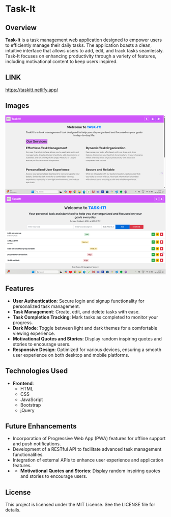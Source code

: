# Task-It

## Overview

**Task-It** is a task management web application designed to empower users to efficiently manage their daily tasks. The application boasts a clean, intuitive interface that allows users to add, edit, and track tasks seamlessly. Task-It focuses on enhancing productivity through a variety of features, including motivational content to keep users inspired.

## LINK
https://taskitt.netlify.app/

## Images

![TaskIt Screenshot 1](interface0.png)
![TaskIt Screenshot 2](interface.png)
## Features

- **User Authentication**: Secure login and signup functionality for personalized task management.
- **Task Management**: Create, edit, and delete tasks with ease.
- **Task Completion Tracking**: Mark tasks as completed to monitor your progress.
- **Dark Mode**: Toggle between light and dark themes for a comfortable viewing experience.
- **Motivational Quotes and Stories**: Display random inspiring quotes and stories to encourage users.
- **Responsive Design**: Optimized for various devices, ensuring a smooth user experience on both desktop and mobile platforms.

## Technologies Used

- **Frontend**: 
  - HTML
  - CSS
  - JavaScript
  - Bootstrap
  - jQuery

## Future Enhancements

- Incorporation of Progressive Web App (PWA) features for offline support and push notifications.
- Development of a RESTful API to facilitate advanced task management functionalities.
- Integration of external APIs to enhance user experience and application features.
- - **Motivational Quotes and Stories**: Display random inspiring quotes and stories to encourage users.

## License

This project is licensed under the MIT License. See the LICENSE file for details.

